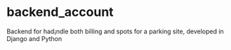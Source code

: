 # backend_account
Backend for had¡ndle both billing and spots for a parking site, developed in Django and Python
